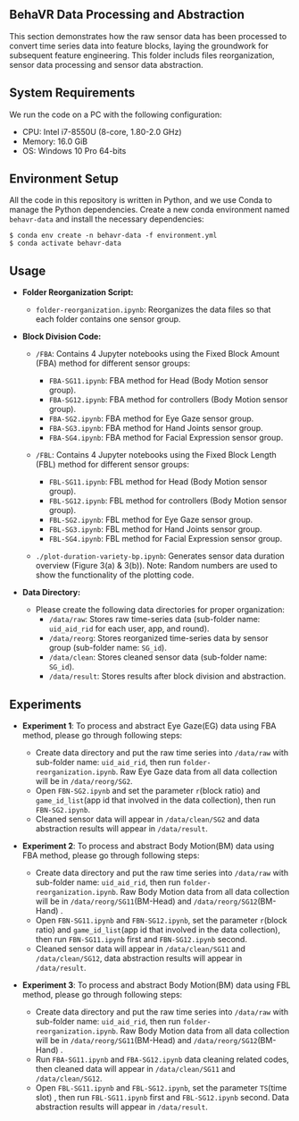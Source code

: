 

## BehaVR Data Processing and Abstraction

This section demonstrates how the raw sensor data has been processed to convert time series data into feature blocks, laying the groundwork for subsequent feature engineering. This folder includs files reorganization, sensor data processing and sensor data abstraction.

## System Requirements
We run the code on a PC with the following configuration:

- CPU: Intel i7-8550U (8-core, 1.80-2.0 GHz)
- Memory: 16.0 GiB
- OS: Windows 10 Pro 64-bits

## Environment Setup

All the code in this repository is written in Python, and we use Conda to manage the Python dependencies.
Create a new conda environment named `behavr-data` and install the necessary dependencies: 

```console
$ conda env create -n behavr-data -f environment.yml
$ conda activate behavr-data
```

## Usage  

- **Folder Reorganization Script:**
  - `folder-reorganization.ipynb`: Reorganizes the data files so that each folder contains one sensor group.

- **Block Division Code:**
  - `/FBA`: Contains 4 Jupyter notebooks using the Fixed Block Amount (FBA) method for different sensor groups:
    - `FBA-SG11.ipynb`: FBA method for Head (Body Motion sensor group).
    - `FBA-SG12.ipynb`: FBA  method for controllers (Body Motion sensor group).
    - `FBA-SG2.ipynb`: FBA method for Eye Gaze sensor group.
    - `FBA-SG3.ipynb`: FBA method for Hand Joints sensor group.
    - `FBA-SG4.ipynb`: FBA method for Facial Expression sensor group.
  
  - `/FBL`: Contains 4 Jupyter notebooks using the Fixed Block Length (FBL) method for different sensor groups:
    - `FBL-SG11.ipynb`: FBL method for Head (Body Motion sensor group).
    - `FBL-SG12.ipynb`: FBL method for controllers (Body Motion sensor group).
    - `FBL-SG2.ipynb`: FBL method for Eye Gaze sensor group.
    - `FBL-SG3.ipynb`: FBL method for Hand Joints sensor group.
    - `FBL-SG4.ipynb`: FBL method for Facial Expression sensor group.

  - `./plot-duration-variety-bp.ipynb`: Generates sensor data duration overview (Figure 3(a) & 3(b)). Note: Random numbers are used to show the functionality of the plotting code.

- **Data Directory:**
  - Please create the following data directories for proper organization:
    - `/data/raw`: Stores raw time-series data (sub-folder name: `uid_aid_rid` for each user, app, and round).
    - `/data/reorg`: Stores reorganized time-series data by sensor group (sub-folder name: `SG_id`).
    - `/data/clean`: Stores cleaned sensor data (sub-folder name: `SG_id`).
    - `/data/result`: Stores results after block division and abstraction.

 

## Experiments 
- **Experiment 1**: To process and abstract Eye Gaze(EG) data using FBA method, please go through following steps:
  - Create data directory and put the raw time series into `/data/raw` with sub-folder name: `uid_aid_rid`, then run `folder-reorganization.ipynb`. Raw Eye Gaze data from all data collection will be in `/data/reorg/SG2`.
  - Open `FBN-SG2.ipynb` and set the parameter `r`(block ratio) and `game_id_list`(app id that involved in the data collection), then run `FBN-SG2.ipynb`.
  -  Cleaned sensor data will appear in `/data/clean/SG2` and data abstraction results will appear in `/data/result`.

- **Experiment 2**: To process and abstract Body Motion(BM) data using FBA method, please go through following steps:

  - Create data directory and put the raw time series into `/data/raw` with sub-folder name: `uid_aid_rid`, then run `folder-reorganization.ipynb`. Raw Body Motion data from all data collection will be in `/data/reorg/SG11`(BM-Head) and `/data/reorg/SG12`(BM-Hand) .
  -  Open `FBN-SG11.ipynb` and `FBN-SG12.ipynb`, set the parameter `r`(block ratio) and `game_id_list`(app id that involved in the data collection), then run `FBN-SG11.ipynb` first and `FBN-SG12.ipynb` second.
  - Cleaned sensor data will appear in `/data/clean/SG11` and `/data/clean/SG12`, data abstraction results will appear in `/data/result`.

- **Experiment 3**: To process and abstract Body Motion(BM) data using FBL method, please go through following steps:

  - Create data directory and put the raw time series into `/data/raw` with sub-folder name: `uid_aid_rid`, then run `folder-reorganization.ipynb`. Raw Body Motion data from all data collection will be in `/data/reorg/SG11`(BM-Head) and `/data/reorg/SG12`(BM-Hand) .
  -  Run `FBA-SG11.ipynb` and `FBA-SG12.ipynb` data cleaning related codes, then cleaned data will appear in `/data/clean/SG11` and `/data/clean/SG12`.
  -  Open `FBL-SG11.ipynb` and `FBL-SG12.ipynb`, set the parameter `TS`(time slot) , then run `FBL-SG11.ipynb` first and `FBL-SG12.ipynb` second. Data abstraction results will appear in `/data/result`.
